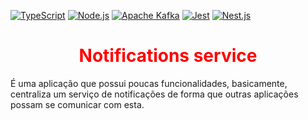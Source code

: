 [![TypeScript](https://badges.frapsoft.com/typescript/code/typescript.png?v=101)](https://github.com/ellerbrock/typescript-badges/)
[![Node.js](https://img.shields.io/badge/node.js-%3E%3D%2012.0.0-brightgreen.svg)](https://nodejs.org/)
[![Apache Kafka](https://img.shields.io/badge/Apache%20Kafka-%3E%3D2.6.0-blueviolet.svg)](https://kafka.apache.org/)
[![Jest](https://img.shields.io/badge/Jest-%3E%3D25.5.0-orange.svg)](https://jestjs.io/)
[![Nest.js](https://img.shields.io/badge/Nest.js-%3E%3D7.0.0-yellow.svg)](https://nestjs.com/)



<div align='center'>

# <span style="color:red">Notifications service</span>
</div>

É uma aplicação que possui poucas funcionalidades, basicamente, centraliza um serviço de notificações de forma que outras aplicações possam se comunicar com esta.
